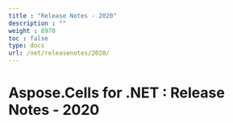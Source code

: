 ```yaml
---
title : "Release Notes - 2020" 
description : "" 
weight : 8970 
toc : false
type: docs
url: /net/releasenotes/2020/
---
```


# Aspose.Cells for .NET : Release Notes - 2020


